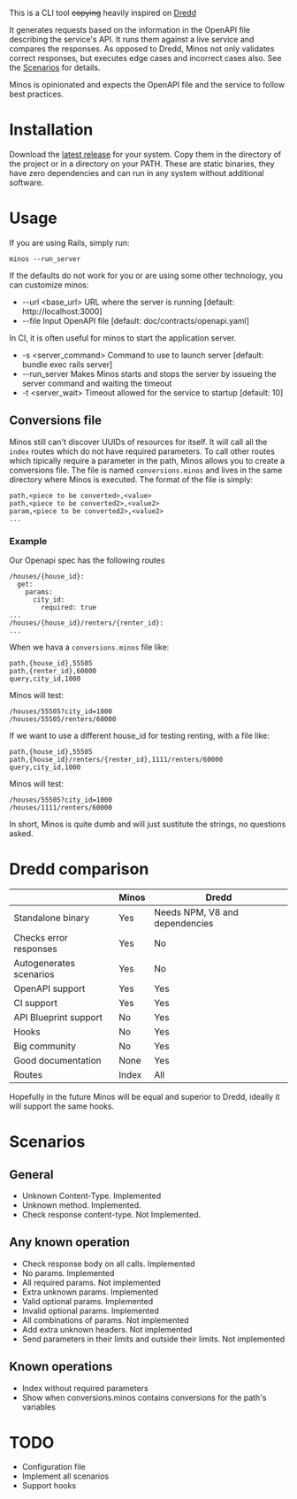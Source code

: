 
This is a CLI tool ~~copying~~ heavily inspired on [Dredd](https://github.com/apiaryio/dredd)

It generates requests based on the information in the OpenAPI file describing the service's API.
It runs them against a live service and compares the responses.
As opposed to Dredd, Minos not only validates correct responses, but executes edge cases and incorrect cases also. See the [Scenarios](#Scenarios) for details.

Minos is opinionated and expects the OpenAPI file and the service to follow best practices.

# Installation

Download the [latest release](https://github.com/jordipolo/minos/releases/latest) for your system.
Copy them in the directory of the project or in a directory on your PATH.
These are static binaries, they have zero dependencies and can run in any system without additional software.

# Usage

If you are using Rails, simply run:
```
minos --run_server
```

If the defaults do not work for you or are using some other technology, you can customize minos:
- --url <base_url>         URL where the server is running [default: http://localhost:3000]
- --file <filename>         Input OpenAPI file [default: doc/contracts/openapi.yaml]

In CI, it is often useful for minos to start the application server.
- -s <server_command>   Command to use to launch server [default: bundle exec rails server]
- --run_server          Makes Minos starts and stops the server by issueing the server command and waiting the timeout
- -t <server_wait>      Timeout allowed for the service to startup [default: 10]


## Conversions file
Minos still can't discover UUIDs of resources for itself.
It will call all the `index` routes which do not have required parameters.
To call other routes which tipically require a parameter in the path, Minos allows you to create a conversions file.
The file is named `conversions.minos` and lives in the same directory where Minos is executed.
The format of the file is simply:
```
path,<piece to be converted>,<value>
path,<piece to be converted2>,<value2>
param,<piece to be converted2>,<value2>
...
```

### Example
Our Openapi spec has the following routes
```
/houses/{house_id}:
  get:
    params:
      city_id:
        required: true
...
/houses/{house_id}/renters/{renter_id}:
...
```

When we hava a `conversions.minos` file like:
```
path,{house_id},55505
path,{renter_id},60000
query,city_id,1000
```
Minos will test:
```
/houses/55505?city_id=1000
/houses/55505/renters/60000
```

If we want to use a different house_id for testing renting, with a file like:
```
path,{house_id},55505
path,{house_id}/renters/{renter_id},1111/renters/60000
query,city_id,1000
```

Minos will test:
```
/houses/55505?city_id=1000
/houses/1111/renters/60000
```
In short, Minos is quite dumb and will just sustitute the strings, no questions asked.


# Dredd comparison

|                        | Minos | Dredd  |
|------------------------|-------|--------|
| Standalone binary      | Yes   | Needs NPM, V8 and dependencies |
| Checks error responses | Yes   | No   |
| Autogenerates scenarios| Yes   | No   |
| OpenAPI support        | Yes   | Yes  |
| CI support             | Yes   | Yes  |
| API Blueprint support  | No    | Yes  |
| Hooks                  | No    | Yes  |
| Big community          | No    | Yes  |
| Good documentation     | None  | Yes  |
| Routes                 | Index | All  |


Hopefully in the future Minos will be equal and superior to Dredd, ideally it will support the same hooks.

# Scenarios
## General
- Unknown Content-Type. Implemented
- Unknown method. Implemented.
- Check response content-type. Not Implemented.

## Any known operation
- Check response body on all calls. Implemented
- No params. Implemented
- All required params. Not implemented
- Extra unknown params. Implemented
- Valid optional params. Implemented
- Invalid optional params. Implemented
- All combinations of params. Not implemented
- Add extra unknown headers. Not implemented
- Send parameters in their limits and outside their limits. Not implemented


## Known operations
- Index without required parameters
- Show when conversions.minos contains conversions for the path's variables




# TODO
- Configuration file
- Implement all scenarios
- Support hooks




